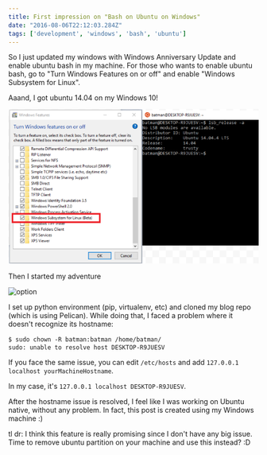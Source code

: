 ```yaml
---
title: First impression on "Bash on Ubuntu on Windows"
date: "2016-08-06T22:12:03.284Z"
tags: ['development', 'windows', 'bash', 'ubuntu']	
---
```


So I just updated my windows with Windows Anniversary Update and enable ubuntu bash in my machine. For those who wants to enable ubuntu bash, go to "Turn Windows Features on or off" and enable "Windows Subsystem for Linux".

Aaand, I got ubuntu 14.04 on my Windows 10!

![option](../images/ubuntu-bash.png)

Then I started my adventure 

![option](http://i.giphy.com/HVr4gFHYIqeti.gif)

I set up python environment (pip, virtualenv, etc) and cloned my blog repo (which is using Pelican). While doing that, I faced a problem where it doesn't recognize its hostname:

```
$ sudo chown -R batman:batman /home/batman/
sudo: unable to resolve host DESKTOP-R9JUESV
```

If you face the same issue, you can edit `/etc/hosts` and add `127.0.0.1 localhost yourMachineHostname`.

In my case, it's `127.0.0.1 localhost DESKTOP-R9JUESV`.

After the hostname issue is resolved, I feel like I was working on Ubuntu native, without any problem. In fact, this post is created using my Windows machine :)

tl dr: I think this feature is really promising since I don't have any big issue. Time to remove ubuntu partition on your machine and use this instead? :D